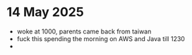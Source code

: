# 14 May 2025

- woke at 1000, parents came back from taiwan
- fuck this spending the morning on AWS and Java till 1230
- 